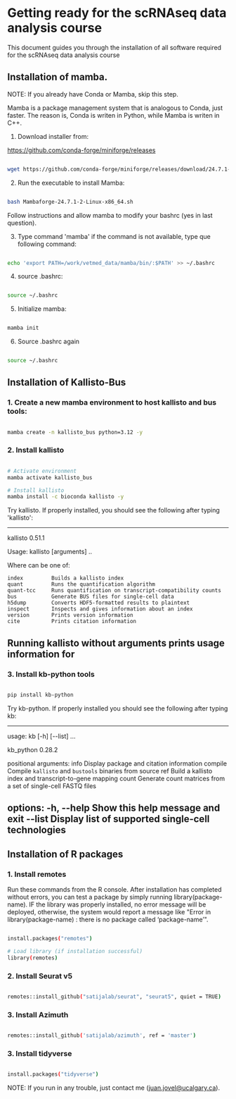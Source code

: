 # Getting ready for the scRNAseq data analysis course

This document guides you through the installation of all software required for the scRNAseq data analysis course

## Installation of mamba.

NOTE: If you already have Conda or Mamba, skip this step.

Mamba is a package management system that is analogous to Conda, just faster. The reason is, Conda is writen in Python, while Mamba is writen in C++. 

1. Download installer from:

https://github.com/conda-forge/miniforge/releases

```bash

wget https://github.com/conda-forge/miniforge/releases/download/24.7.1-2/Mambaforge-24.7.1-2-Linux-x86_64.sh

```

2. Run the executable to install Mamba:

```bash

bash Mambaforge-24.7.1-2-Linux-x86_64.sh

```

Follow instructions and allow mamba to modify your bashrc (yes in last question).

3. Type command 'mamba' if the command is not available, type que following command:

```bash

echo 'export PATH=/work/vetmed_data/mamba/bin/:$PATH' >> ~/.bashrc 

```

4. source .bashrc:

```bash

source ~/.bashrc

```

5. Initialize mamba:

```bash

mamba init

```

6. Source .bashrc again

```bash

source ~/.bashrc

```


## Installation of Kallisto-Bus

### 1. Create a new mamba environment to host kallisto and bus tools:

```bash

mamba create -n kallisto_bus python=3.12 -y

``` 

### 2. Install kallisto

```bash

# Activate environment
mamba activate kallisto_bus

# Install kallisto
mamba install -c bioconda kallisto -y

```

Try kallisto. If properly installed, you should see the following after typing 'kallisto':

---
kallisto 0.51.1

Usage: kallisto <CMD> [arguments] ..

Where <CMD> can be one of:

    index         Builds a kallisto index 
    quant         Runs the quantification algorithm 
    quant-tcc     Runs quantification on transcript-compatibility counts
    bus           Generate BUS files for single-cell data 
    h5dump        Converts HDF5-formatted results to plaintext
    inspect       Inspects and gives information about an index
    version       Prints version information
    cite          Prints citation information

Running kallisto <CMD> without arguments prints usage information for <CMD>
---

### 3. Install kb-python tools

```bash

pip install kb-python

```

Try kb-python. If properly installed you should see the following after typing kb:

---
usage: kb [-h] [--list] <CMD> ...

kb_python 0.28.2

positional arguments:
  <CMD>
    info      Display package and citation information
    compile   Compile `kallisto` and `bustools` binaries from source
    ref       Build a kallisto index and transcript-to-gene mapping
    count     Generate count matrices from a set of single-cell FASTQ files

options:
  -h, --help  Show this help message and exit
  --list      Display list of supported single-cell technologies
---

## Installation of R packages

### 1. Install remotes

Run these commands from the R console. After installation has completed without errors, you can test a package by simply running library(package-name). IF the library was properly installed, no error message will be deployed, otherwise, the system would report a message like "Error in library(package-name) : there is no package called ‘package-name’". 

``` bash

install.packages("remotes")

# Load library (if installation successful)
library(remotes)

```

### 2. Install Seurat v5

```bash

remotes::install_github("satijalab/seurat", "seurat5", quiet = TRUE)

```

### 3. Install Azimuth

```bash

remotes::install_github('satijalab/azimuth', ref = 'master')

```

### 3. Install tidyverse

```bash

install.packages("tidyverse")

```

NOTE: If you run in any trouble, just contact me (juan.jovel@ucalgary.ca).

